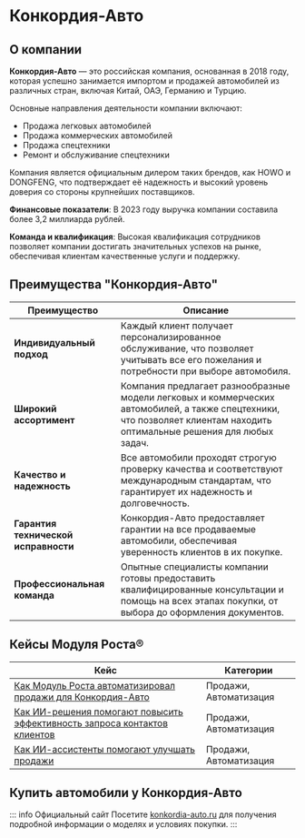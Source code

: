 # Конкордия-Авто

## О компании

**Конкордия-Авто** — это российская компания, основанная в 2018 году, которая успешно занимается импортом и продажей автомобилей из различных стран, включая Китай, ОАЭ, Германию и Турцию.

Основные направления деятельности компании включают:

- Продажа легковых автомобилей
- Продажа коммерческих автомобилей
- Продажа спецтехники
- Ремонт и обслуживание спецтехники

Компания является официальным дилером таких брендов, как HOWO и DONGFENG, что подтверждает её надежность и высокий уровень доверия со стороны крупнейших поставщиков.

**Финансовые показатели**: В 2023 году выручка компании составила более 3,2 миллиарда рублей.

**Команда и квалификация**: Высокая квалификация сотрудников позволяет компании достигать значительных успехов на рынке, обеспечивая клиентам качественные услуги и поддержку.

## Преимущества "Конкордия-Авто"

| Преимущество | Описание |
|--------------|----------|
| **Индивидуальный подход** | Каждый клиент получает персонализированное обслуживание, что позволяет учитывать все его пожелания и потребности при выборе автомобиля. |
| **Широкий ассортимент** | Компания предлагает разнообразные модели легковых и коммерческих автомобилей, а также спецтехники, что позволяет клиентам находить оптимальные решения для любых задач. |
| **Качество и надежность** | Все автомобили проходят строгую проверку качества и соответствуют международным стандартам, что гарантирует их надежность и долговечность. |
| **Гарантия технической исправности** | Конкордия-Авто предоставляет гарантии на все продаваемые автомобили, обеспечивая уверенность клиентов в их покупке. |
| **Профессиональная команда** | Опытные специалисты компании готовы предоставить квалифицированные консультации и помощь на всех этапах покупки, от выбора до оформления документов. |

## Кейсы Модуля Роста®

| Кейс | Категории |
|------|-----------|
| [Как Модуль Роста автоматизировал продажи для Конкордия-Авто](./cases/modul-rosta-avtomatiziroval-prodazhi) | Продажи, Автоматизация |
| [Как ИИ-решения помогают повысить эффективность запроса контактов клиентов](./cases/ii-resheniya-kontakty-klientov) | Продажи, Автоматизация |
| [Как ИИ-ассистенты помогают улучшать продажи](./cases/ii-assistenty-prodazhi) | Продажи, Автоматизация |

## Купить автомобили у Конкордия-Авто

::: info Официальный сайт
Посетите [konkordia-auto.ru](https://konkordia-auto.ru/) для получения подробной информации о моделях и условиях покупки.
:::
